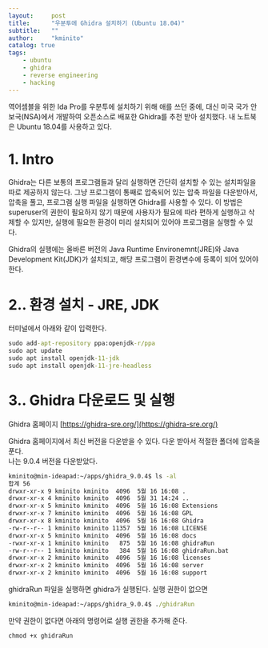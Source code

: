 ```yaml
---
layout:     post
title:      "우분투에 Ghidra 설치하기 (Ubuntu 18.04)"
subtitle:   ""
author:     "kminito"
catalog: true
tags:
    - ubuntu
    - ghidra
    - reverse engineering
    - hacking
---
```


역어셈블을 위한 Ida Pro를 우분투에 설치하기 위해 애를 쓰던 중에, 대신 미국 국가 안보국(NSA)에서 개발하여 오픈소스로 배포한 Ghidra를 추천 받아 설치했다. 내 노트북은 Ubuntu 18.04를 사용하고 있다.

# 1. Intro

Ghidra는 다른 보통의 프로그램들과 달리 실행하면 간단히 설치할 수 있는 설치파일을 따로 제공하지 않는다. 그냥 프로그램이 통째로 압축되어 있는 압축 파일을 다운받아서, 압축을 풀고, 프로그램 실행 파일을 실행하면 Ghidra를 사용할 수 있다.
이 방법은 superuser의 권한이 필요하지 않기 때문에 사용자가 필요에 따라 편하게 실행하고 삭제할 수 있지만, 실행에 필요한 환경이 미리 설치되어 있어야 프로그램을 실행할 수 있다.  

Ghidra의 실행에는 올바른 버전의 Java Runtime Environemnt(JRE)와 Java Development Kit(JDK)가 설치되고, 해당 프로그램이 환경변수에 등록이 되어 있어야 한다.


# 2.. 환경 설치 - JRE, JDK

터미널에서 아래와 같이 입력한다.

```cmd
sudo add-apt-repository ppa:openjdk-r/ppa
sudo apt update
sudo apt install openjdk-11-jdk
sudo apt install openjdk-11-jre-headless
```



# 3.. Ghidra 다운로드 및 실행
Ghidra 홈페이지 [https://ghidra-sre.org/](https://ghidra-sre.org/)


Ghidra 홈페이지에서 최신 버전을 다운받을 수 있다. 다운 받아서 적절한 폴더에 압축을 푼다.  
나는 9.0.4 버전을 다운받았다.


```cmd
kminito@min-ideapad:~/apps/ghidra_9.0.4$ ls -al
합계 56
drwxr-xr-x 9 kminito kminito  4096  5월 16 16:08 .
drwxr-xr-x 4 kminito kminito  4096  5월 31 14:24 ..
drwxr-xr-x 5 kminito kminito  4096  5월 16 16:08 Extensions
drwxr-xr-x 7 kminito kminito  4096  5월 16 16:08 GPL
drwxr-xr-x 8 kminito kminito  4096  5월 16 16:08 Ghidra
-rw-r--r-- 1 kminito kminito 11357  5월 16 16:08 LICENSE
drwxr-xr-x 5 kminito kminito  4096  5월 16 16:08 docs
-rwxr-xr-x 1 kminito kminito   875  5월 16 16:08 ghidraRun
-rw-r--r-- 1 kminito kminito   384  5월 16 16:08 ghidraRun.bat
drwxr-xr-x 2 kminito kminito  4096  5월 16 16:08 licenses
drwxr-xr-x 2 kminito kminito  4096  5월 16 16:08 server
drwxr-xr-x 2 kminito kminito  4096  5월 16 16:08 support
```
ghidraRun 파일을 실행하면 ghidra가 실행된다. 실행 권한이 없으면

```cmd
kminito@min-ideapad:~/apps/ghidra_9.0.4$ ./ghidraRun
```

만약 권한이 없다면 아래의 명령어로 실행 권한을 추가해 준다.
```cmd
chmod +x ghidraRun
```
